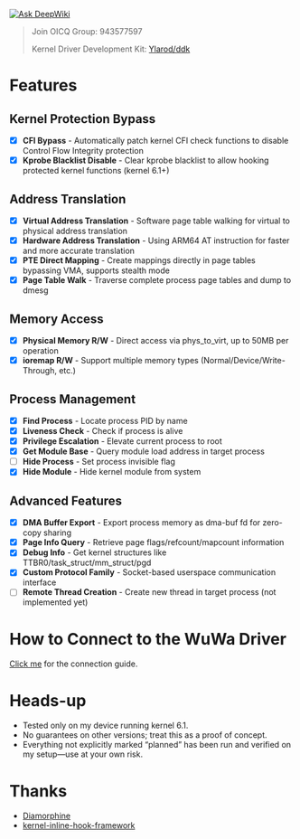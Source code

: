 [![Ask DeepWiki](https://deepwiki.com/badge.svg)](https://deepwiki.com/fuqiuluo/android-wuwa)

> Join OICQ Group: 943577597
> 
> 
> 
> Kernel Driver Development Kit: [Ylarod/ddk](https://github.com/Ylarod/ddk)

# Features

## Kernel Protection Bypass
- [x] **CFI Bypass** - Automatically patch kernel CFI check functions to disable Control Flow Integrity protection
- [x] **Kprobe Blacklist Disable** - Clear kprobe blacklist to allow hooking protected kernel functions (kernel 6.1+)

## Address Translation
- [x] **Virtual Address Translation** - Software page table walking for virtual to physical address translation
- [x] **Hardware Address Translation** - Using ARM64 AT instruction for faster and more accurate translation
- [x] **PTE Direct Mapping** - Create mappings directly in page tables bypassing VMA, supports stealth mode
- [x] **Page Table Walk** - Traverse complete process page tables and dump to dmesg

## Memory Access
- [x] **Physical Memory R/W** - Direct access via phys_to_virt, up to 50MB per operation
- [x] **ioremap R/W** - Support multiple memory types (Normal/Device/Write-Through, etc.)

## Process Management
- [x] **Find Process** - Locate process PID by name
- [x] **Liveness Check** - Check if process is alive
- [x] **Privilege Escalation** - Elevate current process to root
- [x] **Get Module Base** - Query module load address in target process
- [ ] **Hide Process** - Set process invisible flag
- [x] **Hide Module** - Hide kernel module from system

## Advanced Features
- [x] **DMA Buffer Export** - Export process memory as dma-buf fd for zero-copy sharing
- [x] **Page Info Query** - Retrieve page flags/refcount/mapcount information
- [x] **Debug Info** - Get kernel structures like TTBR0/task_struct/mm_struct/pgd
- [x] **Custom Protocol Family** - Socket-based userspace communication interface
- [ ] **Remote Thread Creation** - Create new thread in target process (not implemented yet)

# How to Connect to the WuWa Driver

[Click me](docs/FindDriver.md) for the connection guide.

# Heads-up

- Tested only on my device running kernel 6.1.
- No guarantees on other versions; treat this as a proof of concept.
- Everything not explicitly marked “planned” has been run and verified on my setup—use at your own risk.

# Thanks

- [Diamorphine](https://github.com/m0nad/Diamorphine)
- [kernel-inline-hook-framework](https://github.com/WeiJiLab/kernel-inline-hook-framework)
